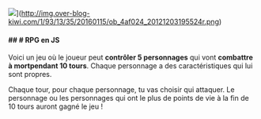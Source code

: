 ![](http://img.over-blog-kiwi.com/1/93/13/35/20160115/ob_4af024_20121203195524r.png)](http://img.over-blog-kiwi.com/1/93/13/35/20160115/ob_4af024_20121203195524r.png)

#### ## # RPG en JS

Voici un jeu où le joueur peut **contrôler 5 personnages** qui vont **combattre à mortpendant 10 tours**. Chaque personnage a des caractéristiques qui lui sont propres.

Chaque tour, pour chaque personnage, tu vas choisir qui attaquer. Le personnage ou les personnages qui ont le plus de points de vie à la fin de 10 tours auront gagné le jeu !
